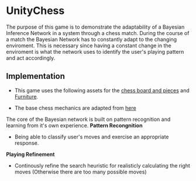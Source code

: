# UnityChess
The purpose of this game is to demonstrate the adaptability of a Bayesian Inference Network in a system through a chess match. During the course of a match the Bayesian Network has to constantly adapt to the changing enviroment. This is necessary since having a constant change in the enviroment is what the network uses to identify the user's playing pattern and act accordingly. 

## Implementation
* This game uses the following assets for the [chess board and pieces](https://assetstore.unity.com/packages/3d/props/2d-3d-chess-pack-93915) and [Furniture](https://assetstore.unity.com/packages/3d/props/furniture/retro-furniture-83306). 


* The base chess mechanics are adapted from [here](https://lucid.app/lucidchart/e61c96a3-e33b-4dab-9db0-e0b25483e6e1/edit?page=HWEp-vi-RSFO#)


The core of the Bayesian network is built on pattern recognition and learning from it's own experience.
**Pattern Recongnition**
- Being able to classify user's moves and exercise an appropriate response.

**Playing Refinement**
- Continously refine the search heuristic for realisticly calculating the right moves (Otherwise there are too many possible moves)

